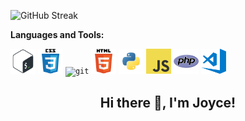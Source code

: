 

![GitHub Streak](https://github-readme-streak-stats.herokuapp.com?user=Joyce-O&theme=neon-palenight&hide_border=true)



**Languages and Tools:**  

<code><img src="https://raw.githubusercontent.com/devicons/devicon/master/icons/bash/bash-original.svg" alt="bash" width="40" height="40"/></code>
<code><img src="https://raw.githubusercontent.com/devicons/devicon/master/icons/css3/css3-original-wordmark.svg" alt="css3" width="40" height="40"/></code>
<code><img src="https://www.vectorlogo.zone/logos/git-scm/git-scm-icon.svg" alt="git" width="40" height="40"/></code>
<code><img src="https://raw.githubusercontent.com/devicons/devicon/master/icons/html5/html5-original-wordmark.svg" alt="html5" width="40" height="40"/></code>
<code><img height="40" src="https://raw.githubusercontent.com/Joyce-O/Joyce-O/master/assets/python.png"></code>
<code><img height="40" src="https://raw.githubusercontent.com/Joyce-O/Joyce-O/master/assets/javascript.png"></code>
<code><img height="40" src="https://raw.githubusercontent.com/Joyce-O/Joyce-O/master/assets/php.png"></code>
<code><img height="40" src="https://raw.githubusercontent.com/Joyce-O/Joyce-O/master/assets/visual-studio-code.png"></code>
 
<h2 align="center" top=20>Hi there 👋, I'm Joyce!</h2>

<!--
**Joyce-O/Joyce-O** is a ✨ _special_ ✨ repository because its `README.md` (this file) appears on your GitHub profile.

Here are some ideas to get you started:

- 🔭 I’m currently working on br
- 🌱 I’m currently learning backend concepts @[The Recurse Center](https://www.recurse.com/)
- 👯 I’m looking to collaborate on ...
- 🤔 I’m looking for help with ...
- 💬 Ask me about ...
- 📫 How to reach me: ...
- 😄 Pronouns: ...
- ⚡ Fun fact: ...
-->
